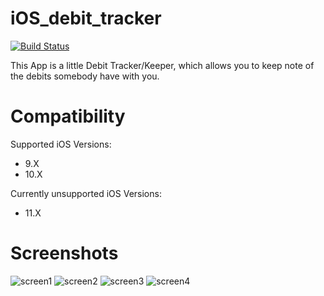 # iOS_debit_tracker

<a href="https://travis-ci.org/scuty2000/iOS_debit_tracker"><img src="https://travis-ci.org/scuty2000/iOS_debit_tracker.svg?branch=master" alt="Build Status" /></a>

This App is a little Debit Tracker/Keeper, which allows you to keep note of the debits somebody have with you.

# Compatibility

Supported iOS Versions:

- 9.X
- 10.X

Currently unsupported iOS Versions:

- 11.X

# Screenshots

<img src="http://www.lucascutigliani.it/github/iOS_debit_tracker/screen/1.png" alt="screen1">

<img src="http://www.lucascutigliani.it/github/iOS_debit_tracker/screen/2.png" alt="screen2">

<img src="http://www.lucascutigliani.it/github/iOS_debit_tracker/screen/3.png" alt="screen3">

<img src="http://www.lucascutigliani.it/github/iOS_debit_tracker/screen/4.png" alt="screen4">
